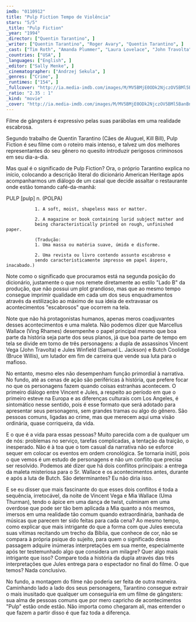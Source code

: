```yaml
---
imdb: "0110912"
title: "Pulp Fiction Tempo de Violência"
stars: "5/5"
_title: "Pulp Fiction"
_year: "1994"
_director: ["Quentin Tarantino", ]
_writer: ["Quentin Tarantino", "Roger Avary", "Quentin Tarantino", ]
_cast: ["Tim Roth", "Amanda Plummer", "Laura Lovelace", "John Travolta", "Samuel L. Jackson", "Phil LaMarr", "Frank Whaley", "Burr Steers", "Bruce Willis", ]
_countries: ["USA", ]
_languages: ["English", ]
_editor: ["Sally Menke", ]
_cinematographer: ["Andrzej Sekula", ]
_genres: ["Crime", ]
_runtimes: ["154", ]
_fullcover: "http://ia.media-imdb.com/images/M/MV5BMjE0ODk2NjczOV5BMl5BanBnXkFtZTYwNDQ0NDg4.jpg"
_ratio: "2.35 : 1"
_kind: "movie"
_cover: "http://ia.media-imdb.com/images/M/MV5BMjE0ODk2NjczOV5BMl5BanBnXkFtZTYwNDQ0NDg4._V1._SX98_SY140_.jpg"
---
```

Filme de gângsters é expressivo pelas suas parábolas em uma realidade escabrosa.

Segundo trabalho de Quentin Tarantino (Cães de Aluguel, Kill Bill), Pulp Fiction é seu filme com o roteiro mais intenso, e talvez um dos melhores representantes do seu gênero no quesito introduzir perigosos criminosos em seu dia-a-dia.

Mas qual é o significado de Pulp Fiction? Ora, o próprio Tarantino explica no início, colocando a descrição literal do dicionário American Heritage após acompanharmos um diálogo de um casal que decide assaltar o restaurante onde estão tomando café-da-manhã:

PULP [pulp] n. (POLPA)

               1. A soft, moist, shapeless mass or matter.

               2. A magazine or book containing lurid subject matter and 
               being characteristically printed on rough, unfinished paper.

               (Tradução: 
               1. Uma massa ou matéria suave, úmida e disforme.

               2. Uma revista ou livro contendo assunto escabroso e 
               sendo caracteristicamente impresso em papel áspero, inacabado.) 

Note como o significado que procuramos está na segunda posição do dicionário, justamente o que nos remete diretamente ao estilo "Lado B" da produção, que não possui um plot grandioso, mas que ao mesmo tempo consegue imprimir qualidade em cada um dos seus enquadramentos através da estilização ao máximo de sua ideia de extravasar os acontecimentos "escabrosos" que ocorrem na tela.

Note que não há protagonistas humanos, apenas meros coadjuvantes desses acontecimentos e uma maleta. Não podemos dizer que Marcellus Wallace (Ving Rhames) desempenhe o papel principal mesmo que boa parte da história seja parte dos seus planos, já que boa parte de tempo em tela se divide em torno de três personagens: a dupla de assassinos Vincent Vega (John Travolta) e Jules Winfield (Samuel L. Jackson) e Butch Coolidge (Bruce Willis), um lutador em fim de carreira que vende sua luta para o mafioso.

No entanto, mesmo eles não desempenham função primordial à narrativa. No fundo, até as cenas de ação são periféricas à história, que prefere focar no que os personagens fazem quando coisas estranhas acontecem. O primeiro diálogo entre Vincent e Jules, a respeito ao período em que o primeiro esteve na Europa e as diferenças culturais com Los Angeles, é sintomático nesse sentido, pois é esse formato que será adotado para apresentar seus personagens, sem grandes tramas ou algo do gênero. São pessoas comuns, ligadas ao crime, mas que merecem aqui uma visão ordinária, quase corriqueira, da vida.

E o que é a vida para essas pessoas? Muito parecida com a de qualquer um de nós: problemas no serviço, tarefas complicadas, a tentação da traição, o inesperado. Não é à toa que o tom casual da narrativa não se esforce sequer em colocar os eventos em ordem cronológica. Se tornaria inútil, pois o que vemos é um estudo de personagens e não um conflito que precisa ser resolvido. Podemos até dizer que há dois conflitos principais: a entrega da maleta misteriosa para o Sr. Wallace e os acontecimentos antes, durante e após a luta de Butch. São determinantes? Eu não diria isso.

E se eu disser que mais fascinante do que esses dois conflitos é toda a sequência, irretocável, da noite de Vincent Vega e Mia Wallace (Uma Thurman), tendo o ápice em uma dança de twist, culminam em uma overdose que pode ser tão bem aplicada a Mia quanto a nós mesmos, imersos em uma realidade tão comum quando extraordinária, banhada de músicas que parecem ter sido feitas para cada cena? Ao mesmo tempo, como explicar que mais intrigante do que a forma com que Jules executa suas vítimas recitando um trecho da Bíblia, que conhece de cor, não se compara à própria psique do sujeito, para quem o significado dessa passagem adquire inúmeras interpretações em sua mente, especialmente após ter testemunhado algo que considera um milagre? Quer algo mais intrigante que isso? Compare toda a história da dupla através das três interpretações que Jules entrega para o espectador no final do filme. O que temos? Nada conclusivo.

No fundo, a montagem do filme não poderia ser feita de outra maneira. Caminhando lado a lado dos seus personagens, Tarantino consegue extrair o mais inusitado que qualquer um conseguiria em um filme de gângsters: sua alma de pessoas comuns que por mero capricho de acontecimentos "Pulp" estão onde estão. Não importa como chegaram ali, mas entender o que fazem a partir disso é que faz toda a diferença.

